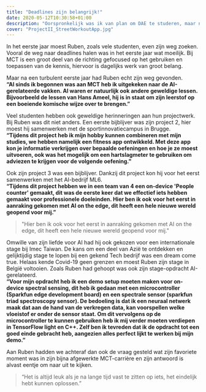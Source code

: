 ```yaml
---
title: "Deadlines zijn belangrijk!"
date: 2020-05-12T10:30:58+01:00
description: "Oorspronkelijk was ik van plan om DAE te studeren, maar na toch eens te gaan kijken naar MCT ben ik geprikkeld geraakt door het idee dat ik in aanraking kon komen met AI. Uiteindelijk heb ik besloten om toch MCT te kiezen en hier heb ik nog geen spijt van gehad."
cover: "ProjectII_StreetWorkoutApp.jpg"
---
```


In het eerste jaar moest Ruben, zoals vele studenten, even zijn weg zoeken. Vooral de weg naar deadlines halen was in het eerste jaar wat moeilijk. Bij MCT is een groot deel van de richting gefocused op het gebruiken en toepassen van de kennis, hiervoor is dagelijks werk van groot belang. 

Maar na een turbulent eerste jaar had Ruben echt zijn weg gevonden.  
__“Al sinds ik begonnen was aan MCT heb ik uitgekeken naar de AI-gerelateerde vakken. Al waren er natuurlijk ook andere geweldige lessen. Bijvoorbeeld de lessen van Hans Ameel, hij is in staat om zijn leerstof op een boeiende komische wijze over te brengen.”__

Veel studenten hebben ook geweldige herinneringen aan hun projectwerk. Bij Ruben was dit niet anders. Een eerste bijblijver was zijn project 2, hier moest hij samenwerken met de sportinnovatiecampus in Brugge.  
__“Tijdens dit project heb ik mijn hobby kunnen combineren met mijn studies, we hebben namelijk een fitness app ontwikkeld. Met deze app kon je informatie verkrijgen over bepaalde oefeningen en hoe je ze moest uitvoeren, ook was het mogelijk om een hartslagmeter te gebruiken om adviezen te krijgen voor de volgende oefening."__

Ook zijn project 3 was een bijblijver. Dankzij dit project kon hij voor het eerst samenwerken met het AI-bedrijf ML6.  
__“Tijdens dit project hebben we in een team van 4 een on-device 'People counter' gemaakt, dit was de eerste keer dat we effectief iets hebben gemaakt voor professionele doeleinden. Hier ben ik ook voor het eerst in aanraking gekomen met AI on the edge, dit heeft een hele nieuwe wereld geopend voor mij.”__

> "Hier ben ik ook voor het eerst in aanraking gekomen met AI on the edge, dit heeft een hele nieuwe wereld geopend voor mij."

Omwille van zijn liefde voor AI had hij ook gekozen voor een internationale stage bij Imec Taiwan. De kans om een deel van Azië te ontdekken en gelijktijdig stage te lopen bij een gekend Tech bedrijf was een dream come true. Helaas kende Covid-19 geen grenzen en moest Ruben zijn stage in België voltooien. Zoals Ruben had gehoopt was ook zijn stage-opdracht AI-gerelateerd.  
__“Voor mijn opdracht heb ik een demo setup moeten maken voor on-device spectral sensing, dit heb ik gedaan met een microcontroller (Sparkfun edge development board) en een spectrale sensor (sparkfun triad spectroscopy sensor). De bedoeling is dat ik een neuraal netwerk maak dat aan de hand van de verkregen data, kan voorspellen welke vloeistof er onder de sensor staat. Om dit vervolgens op de microcontroller te kunnen gebruiken heb ik mij verder moeten verdiepen in TensorFlow light en C++. Zelf ben ik tevreden dat ik de opdracht tot een goed einde gebracht heb, aangezien alles perfect lijkt te werken bij mijn demo.”__

Aan Ruben hadden we achteraf dan ook de vraag gesteld wat zijn favoriete moment was in zijn bijna afgewerkte MCT-carrière en zijn antwoord is alvast eentje om naar uit te kijken.  

> “Het is altijd leuk als je na lange tijd vast te zitten op iets, het eindelijk hebt kunnen oplossen.”
